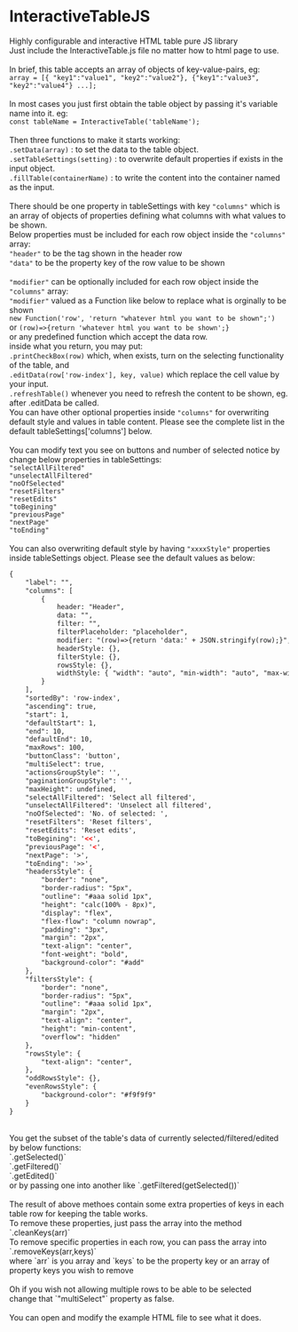 # InteractiveTableJS
Highly configurable and interactive HTML table pure JS library
<br>
Just include the InteractiveTable.js file no matter how to html page to use.<br>
<br>
In brief, this table accepts an array of objects of key-value-pairs, eg:<br>
`array = [{ "key1":"value1", "key2":"value2"}, {"key1":"value3", "key2":"value4"} ...];`<br>
<br>
In most cases you just first obtain the table object by passing it's variable name into it. eg:<br>
`const tableName = InteractiveTable('tableName');`<br>
<br>
Then three functions to make it starts working:<br>
`.setData(array)` : to set the data to the table object.<br>
`.setTableSettings(setting)` : to overwrite default properties if exists in the input object.<br>
`.fillTable(containerName)` : to write the content into the container named as the input.<br>
<br>
There should be one property in tableSettings with key `"columns"` which is an array of objects of properties defining what columns with what values to be shown.<br>
Below properties must be included for each row object inside the `"columns"` array:<br>
`"header"` to be the tag shown in the header row<br>
`"data"` to be the property key of the row value to be shown<br>
<br>
`"modifier"` can be optionally included for each row object inside the `"columns"` array:<br>
`"modifier"` valued as a Function like below to replace what is orginally to be shown<br>
`new Function('row', 'return "whatever html you want to be shown";')`<br>
or `(row)=>{return 'whatever html you want to be shown';}`<br>
or any predefined function which accept the data row.<br>
inside what you return, you may put: <br>
`.printCheckBox(row)` which, when exists, turn on the selecting functionality of the table, and<br>
`.editData(row['row-index'], key, value)` which replace the cell value by your input.<br>
`.refreshTable()` whenever you need to refresh the content to be shown, eg. after .editData be called.<br>
You can have other optional properties inside `"columns"` for overwriting default style and values in table content. Please see the complete list in the default tableSettings['columns'] below.<br>
<br>
You can modify text you see on buttons and number of selected notice by change below properties in tableSettings:<br>
`"selectAllFiltered"`<br>
`"unselectAllFiltered"`<br>
`"noOfSelected"`<br>
`"resetFilters"`<br>
`"resetEdits"`<br>
`"toBegining"`<br>
`"previousPage"`<br>
`"nextPage"`<br>
`"toEnding"`<br>
<br>
You can also overwriting default style by having `"xxxxStyle"` properties inside tableSettings object. Please see the default values as below:
```xml
{
	"label": "",
	"columns": [
		{
			header: "Header",
			data: "",
			filter: "",
			filterPlaceholder: "placeholder",
			modifier: "(row)=>{return 'data:' + JSON.stringify(row);}",
			headerStyle: {},
			filterStyle: {},
			rowsStyle: {},
			widthStyle: { "width": "auto", "min-width": "auto", "max-width": "auto" }
		}
	],
	"sortedBy": 'row-index',
	"ascending": true,
	"start": 1,
	"defaultStart": 1,
	"end": 10,
	"defaultEnd": 10,
	"maxRows": 100,
	"buttonClass": 'button',
	"multiSelect": true,
	"actionsGroupStyle": '',
	"paginationGroupStyle": '',
	"maxHeight": undefined,
	"selectAllFiltered": 'Select all filtered',
	"unselectAllFiltered": 'Unselect all filtered',
	"noOfSelected": 'No. of selected: ',
	"resetFilters": 'Reset filters',
	"resetEdits": 'Reset edits',
	"toBegining": '<<',
	"previousPage": '<',
	"nextPage": '>',
	"toEnding": '>>',
	"headersStyle": {
		"border": "none",
		"border-radius": "5px",
		"outline": "#aaa solid 1px",
		"height": "calc(100% - 8px)",
		"display": "flex",
		"flex-flow": "column nowrap",
		"padding": "3px",
		"margin": "2px",
		"text-align": "center",
		"font-weight": "bold",
		"background-color": "#add"
	},
	"filtersStyle": {
		"border": "none",
		"border-radius": "5px",
		"outline": "#aaa solid 1px",
		"margin": "2px",
		"text-align": "center",
		"height": "min-content",
		"overflow": "hidden"
	},
	"rowsStyle": {
		"text-align": "center",
	},
	"oddRowsStyle": {},
	"evenRowsStyle": {
		"background-color": "#f9f9f9"
	}
}
```
<br>
You get the subset of the table's data of currently selected/filtered/edited by below functions:<br>
`.getSelected()`<br>
`.getFiltered()`<br>
`.getEdited()`<br>
or by passing one into another like `.getFiltered(getSelected())`<br>
<br>
The result of above methoes contain some extra properties of keys in each table row for keeping the table works.<br>
To remove these properties, just pass the array into the method `.cleanKeys(arr)`<br>
To remove specific properties in each row, you can pass the array into `.removeKeys(arr,keys)`<br>
where `arr` is you array and `keys` to be the property key or an array of property keys you wish to remove<br>
<br>
Oh if you wish not allowing multiple rows to be able to be selected<br>
change that `"multiSelect"` property as false.<br>
<br>
You can open and modify the example HTML file to see what it does.
